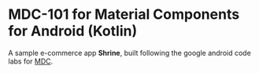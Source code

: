 # MDC-101 for Material Components for Android (Kotlin)

A sample e-commerce app **Shrine**, built following the google android code labs for [MDC](https://codelabs.developers.google.com/codelabs/mdc-101-kotlin).
